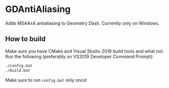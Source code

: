 # GDAntiAliasing
Adds MSAAx4 antialiasing to Geometry Dash. Currently only on Windows.

## How to build
Make sure you have CMake and Visual Studio 2019 build tools and what not.
Run the following (preferably on VS2019 Developer Command Prompt):
```cmd
./config.bat
./build.bat
```

Make sure to run `config.bat` only once!